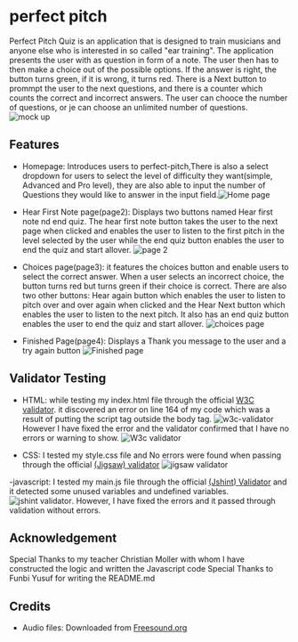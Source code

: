 # perfect pitch

Perfect Pitch Quiz is an application that is designed to train musicians and anyone else who is interested in so called "ear training".
The application presents the user with as question in form of a note. The user then has to then make a choice out of the possible options.
If the answer is right, the button turns green, if it is wrong, it turns red.
There is a Next button to prommpt the user to the next questions, and there is a counter which counts the correct and incorrect answers.
The user can chooce the number of questions, or je can choose an unlimited number of questions.
![mock up](assets/Pictures//perfect-pitch-homepage.JPG)

## Features

- Homepage: Introduces users to perfect-pitch,There is also a select dropdown for users to select the level of difficulty they want(simple, Advanced and Pro level), they are also able to input the number of Questions they would like to answer in the input field.![Home page](assets/Pictures//perfect-pitch-homepage.JPG)

- Hear First Note page(page2): Displays two buttons named Hear first note nd end quiz. The hear first note button takes the user to the next page when clicked and enables the user to listen to the first pitch in the level selected by the user while the end quiz button enables the user to end the quiz and start allover.
![page 2](assets/Pictures//perfect-pitch-page2.JPG)

- Choices page(page3): it features the choices button and enable users to select the correct answer. When a user selects an incorrect choice, the button turns red but turns green if their choice is correct. There are also two other buttons: Hear again button which enables the user to listen to pitch over and over again when clicked and the Hear Next button which enables the user to listen to the next pitch.
It also has an end quiz button enables the user to end the quiz and start allover.
![choices page](assets/Pictures//choices-page.JPG)

- Finished Page(page4): Displays a Thank you message to the user and a try again button ![Finished page](assets/Pictures/finished-page.JPG)

## Validator Testing

- HTML: while testing my index.html file through the official <a href="https://validator.w3.org/">W3C validator</a>. it discovered an error on line 164 of my code which was a result of putting the script tag outside the body tag.  ![w3c-validator](assets/Pictures//w3c-validtor.JPG)
However I have fixed the error and the validator confirmed that I have no errors or warning to show.
![W3c validator](assets/Pictures//w3c-validator-no-errors.JPG)

- CSS: I tested my style.css file and No errors were found when passing through the official <a href="https://jigsaw.w3.org/css-validator/">(Jigsaw) validator</a>
![jigsaw validator](assets/Pictures//jigsaw-validator.JPG)

-javascript: I tested my main.js file through the official <a href="https://jshint.com">(Jshint) Validator</a>  and it detected some unused variables and undefined variables. ![jshint validator](assets/Pictures/jshint-validator.JPG).
However, I have fixed the errors and it passed through validation without errors.

## Acknowledgement

  Special Thanks to my teacher Christian Moller with whom I have constructed the logic and written the Javascript code
  Special Thanks to Funbi Yusuf for writing the README.md

## Credits

- Audio files: Downloaded from <a href="https://freesound.org/">Freesound.org</a> <br>
